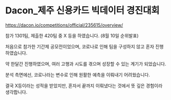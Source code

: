 # Dacon_제주 신용카드 빅데이터 경진대회

https://dacon.io/competitions/official/235615/overview/

참가 1301팀, 제출한 420팀 중 X 등을 하였습니다. (8월 10일 순위발표)

처음으로 참가한 기간제 공모전이었으며, 코로나로 인해 팀을 구성하지 않고 혼자 진행하였습니다.

약 한달간 진행하였으며, 여러 고행과 시도를 겪으며 성장할 수 있는 계기가 되었습니다.

분석 측면에선, 코로나라는 변수로 인해 원활한 예측을 이뤄내기 어려웠습니다.

결국 X등이라는 성적을 받았지만, 혼자서 끝까지 이뤄냈다는 것에서 뜻 깊은 경험이라 생각합니다.
